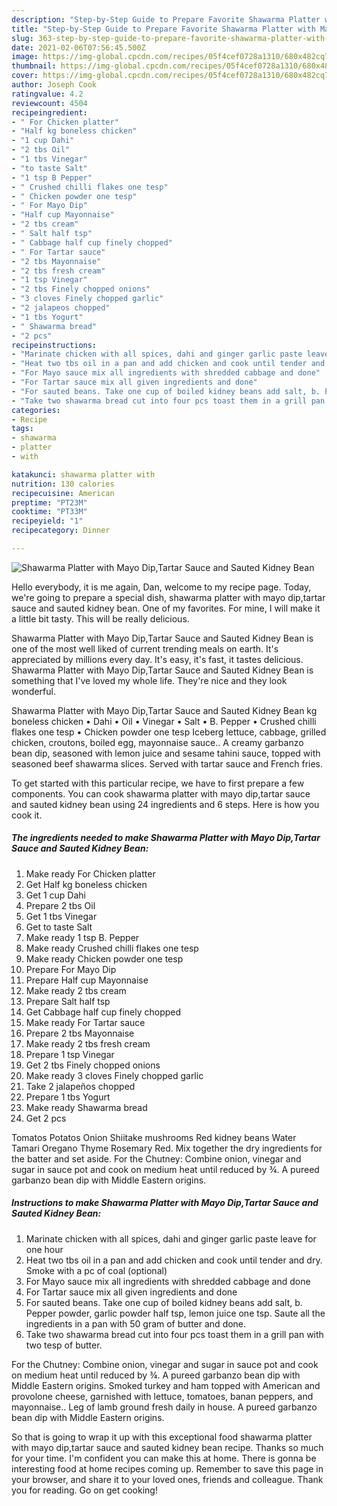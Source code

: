 ```yaml
---
description: "Step-by-Step Guide to Prepare Favorite Shawarma Platter with Mayo Dip,Tartar Sauce and Sauted Kidney Bean"
title: "Step-by-Step Guide to Prepare Favorite Shawarma Platter with Mayo Dip,Tartar Sauce and Sauted Kidney Bean"
slug: 363-step-by-step-guide-to-prepare-favorite-shawarma-platter-with-mayo-dip-tartar-sauce-and-sauted-kidney-bean
date: 2021-02-06T07:56:45.500Z
image: https://img-global.cpcdn.com/recipes/05f4cef0728a1310/680x482cq70/shawarma-platter-with-mayo-diptartar-sauce-and-sauted-kidney-bean-recipe-main-photo.jpg
thumbnail: https://img-global.cpcdn.com/recipes/05f4cef0728a1310/680x482cq70/shawarma-platter-with-mayo-diptartar-sauce-and-sauted-kidney-bean-recipe-main-photo.jpg
cover: https://img-global.cpcdn.com/recipes/05f4cef0728a1310/680x482cq70/shawarma-platter-with-mayo-diptartar-sauce-and-sauted-kidney-bean-recipe-main-photo.jpg
author: Joseph Cook
ratingvalue: 4.2
reviewcount: 4504
recipeingredient:
- " For Chicken platter"
- "Half kg boneless chicken"
- "1 cup Dahi"
- "2 tbs Oil"
- "1 tbs Vinegar"
- "to taste Salt"
- "1 tsp B Pepper"
- " Crushed chilli flakes one tesp"
- " Chicken powder one tesp"
- " For Mayo Dip"
- "Half cup Mayonnaise"
- "2 tbs cream"
- " Salt half tsp"
- " Cabbage half cup finely chopped"
- " For Tartar sauce"
- "2 tbs Mayonnaise"
- "2 tbs fresh cream"
- "1 tsp Vinegar"
- "2 tbs Finely chopped onions"
- "3 cloves Finely chopped garlic"
- "2 jalapeos chopped"
- "1 tbs Yogurt"
- " Shawarma bread"
- "2 pcs"
recipeinstructions:
- "Marinate chicken with all spices, dahi and ginger garlic paste leave for one hour"
- "Heat two tbs oil in a pan and add chicken and cook until tender and dry. Smoke with a pc of coal (optional)"
- "For Mayo sauce mix all ingredients with shredded cabbage and done"
- "For Tartar sauce mix all given ingredients and done"
- "For sauted beans. Take one cup of boiled kidney beans add salt, b. Pepper powder, garlic powder half tsp, lemon juice one tsp. Saute all the ingredients in a pan with 50 gram of butter and done."
- "Take two shawarma bread cut into four pcs toast them in a grill pan with two tesp of butter."
categories:
- Recipe
tags:
- shawarma
- platter
- with

katakunci: shawarma platter with 
nutrition: 130 calories
recipecuisine: American
preptime: "PT23M"
cooktime: "PT33M"
recipeyield: "1"
recipecategory: Dinner

---
```



![Shawarma Platter with Mayo Dip,Tartar Sauce and Sauted Kidney Bean](https://img-global.cpcdn.com/recipes/05f4cef0728a1310/680x482cq70/shawarma-platter-with-mayo-diptartar-sauce-and-sauted-kidney-bean-recipe-main-photo.jpg)

Hello everybody, it is me again, Dan, welcome to my recipe page. Today, we're going to prepare a special dish, shawarma platter with mayo dip,tartar sauce and sauted kidney bean. One of my favorites. For mine, I will make it a little bit tasty. This will be really delicious.

Shawarma Platter with Mayo Dip,Tartar Sauce and Sauted Kidney Bean is one of the most well liked of current trending meals on earth. It's appreciated by millions every day. It's easy, it's fast, it tastes delicious. Shawarma Platter with Mayo Dip,Tartar Sauce and Sauted Kidney Bean is something that I've loved my whole life. They're nice and they look wonderful.

Shawarma Platter with Mayo Dip,Tartar Sauce and Sauted Kidney Bean kg boneless chicken • Dahi • Oil • Vinegar • Salt • B. Pepper • Crushed chilli flakes one tesp • Chicken powder one tesp Iceberg lettuce, cabbage, grilled chicken, croutons, boiled egg, mayonnaise sauce.. A creamy garbanzo bean dip, seasoned with lemon juice and sesame tahini sauce, topped with seasoned beef shawarma slices. Served with tartar sauce and French fries.


To get started with this particular recipe, we have to first prepare a few components. You can cook shawarma platter with mayo dip,tartar sauce and sauted kidney bean using 24 ingredients and 6 steps. Here is how you cook it.

<!--inarticleads1-->

##### The ingredients needed to make Shawarma Platter with Mayo Dip,Tartar Sauce and Sauted Kidney Bean:

1. Make ready  For Chicken platter
1. Get Half kg boneless chicken
1. Get 1 cup Dahi
1. Prepare 2 tbs Oil
1. Get 1 tbs Vinegar
1. Get to taste Salt
1. Make ready 1 tsp B. Pepper
1. Make ready  Crushed chilli flakes one tesp
1. Make ready  Chicken powder one tesp
1. Prepare  For Mayo Dip
1. Prepare Half cup Mayonnaise
1. Make ready 2 tbs cream
1. Prepare  Salt half tsp
1. Get  Cabbage half cup finely chopped
1. Make ready  For Tartar sauce
1. Prepare 2 tbs Mayonnaise
1. Make ready 2 tbs fresh cream
1. Prepare 1 tsp Vinegar
1. Get 2 tbs Finely chopped onions
1. Make ready 3 cloves Finely chopped garlic
1. Take 2 jalapeños chopped
1. Prepare 1 tbs Yogurt
1. Make ready  Shawarma bread
1. Get 2 pcs


Tomatos Potatos Onion Shiitake mushrooms Red kidney beans Water Tamari Oregano Thyme Rosemary Red. Mix together the dry ingredients for the batter and set aside. For the Chutney: Combine onion, vinegar and sugar in sauce pot and cook on medium heat until reduced by ¾. A pureed garbanzo bean dip with Middle Eastern origins. 

<!--inarticleads2-->

##### Instructions to make Shawarma Platter with Mayo Dip,Tartar Sauce and Sauted Kidney Bean:

1. Marinate chicken with all spices, dahi and ginger garlic paste leave for one hour
1. Heat two tbs oil in a pan and add chicken and cook until tender and dry. Smoke with a pc of coal (optional)
1. For Mayo sauce mix all ingredients with shredded cabbage and done
1. For Tartar sauce mix all given ingredients and done
1. For sauted beans. Take one cup of boiled kidney beans add salt, b. Pepper powder, garlic powder half tsp, lemon juice one tsp. Saute all the ingredients in a pan with 50 gram of butter and done.
1. Take two shawarma bread cut into four pcs toast them in a grill pan with two tesp of butter.


For the Chutney: Combine onion, vinegar and sugar in sauce pot and cook on medium heat until reduced by ¾. A pureed garbanzo bean dip with Middle Eastern origins. Smoked turkey and ham topped with American and provolone cheese, garnished with lettuce, tomatoes, banan peppers, and mayonnaise.. Leg of lamb ground fresh daily in house. A pureed garbanzo bean dip with Middle Eastern origins. 

So that is going to wrap it up with this exceptional food shawarma platter with mayo dip,tartar sauce and sauted kidney bean recipe. Thanks so much for your time. I'm confident you can make this at home. There is gonna be interesting food at home recipes coming up. Remember to save this page in your browser, and share it to your loved ones, friends and colleague. Thank you for reading. Go on get cooking!
